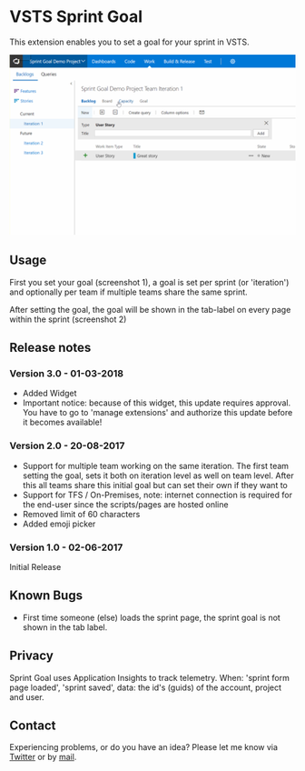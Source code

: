 # VSTS Sprint Goal

This extension enables you to set a goal for your sprint in VSTS.

![Gif showing Sprint Goal](images/dist/sprint-goal-gif.gif "Gif showing Sprint Goal")

## Usage

First you set your goal (screenshot 1), a goal is set per sprint (or 'iteration') and optionally per team if multiple teams share the same sprint.

After setting the goal, the goal will be shown in the tab-label on every page within the sprint (screenshot 2)

## Release notes

### Version 3.0 - 01-03-2018

- Added Widget
- Important notice: because of this widget, this update requires approval. You have to go to 'manage extensions' and authorize this update before it becomes available!

### Version 2.0 - 20-08-2017

- Support for multiple team working on the same iteration. The first team setting the goal, sets it both on iteration level as well on team level. After this all teams share this initial goal but can set their own if they want to
- Support for TFS / On-Premises, note: internet connection is required for the end-user since the scripts/pages are hosted online
- Removed limit of 60 characters
- Added emoji picker

### Version 1.0 - 02-06-2017

Initial Release

## Known Bugs

- First time someone (else) loads the sprint page, the sprint goal is not shown in the tab label.

## Privacy

Sprint Goal uses Application Insights to track telemetry. When: 'sprint form page loaded', 'sprint saved', data: the id's (guids) of the account, project and user.

## Contact

Experiencing problems, or do you have an idea? 
Please let me know via [Twitter](https://twitter.com/keesschollaart) or by [mail](mailto:keesschollaart81@hotmail.com).
